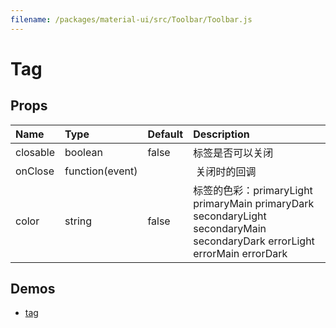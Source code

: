 ```yaml
---
filename: /packages/material-ui/src/Toolbar/Toolbar.js
---
```


<!--- This documentation is automatically generated, do not try to edit it. -->

# Tag



## Props

| Name | Type | Default | Description |
|:-----|:-----|:--------|:------------|
| <span class="prop-name">closable</span> | <span class="prop-type">boolean |false | 标签是否可以关闭 |
| <span class="prop-name">onClose</span> | <span class="prop-type">function(event) | <span class="prop-default"></span> |  关闭时的回调 |
| <span class="prop-name">color</span> | <span class="prop-type">string </span> | false |标签的色彩：primaryLight primaryMain primaryDark secondaryLight secondaryMain secondaryDark errorLight errorMain errorDark|



## Demos

- [tag](/demos/tag)


